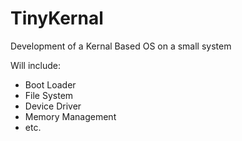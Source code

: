 # TinyKernal
Development of a Kernal Based OS on a small system

Will include:
* Boot Loader
* File System
* Device Driver
* Memory Management
* etc.
